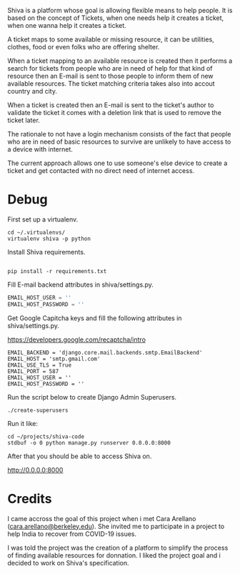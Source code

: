 Shiva is a platform whose goal is allowing flexible means to help people.
It is based on the concept of Tickets, when one needs help it creates a ticket,
when one wanna help it creates a ticket.

A ticket maps to some available or missing resource, it can be utilities, clothes, food
or even folks who are offering shelter.

When a ticket mapping to an available resource is created then it performs a search for tickets
from people who are in need of help for that kind of resource then an E-mail is sent
to those people to inform them of new available resources. The ticket matching 
criteria takes also into accout country and city. 

When a ticket is created then an E-mail is sent to the ticket's author to validate the ticket it
comes with a deletion link that is used to remove the ticket later. 

The rationale to not have a login mechanism consists of the fact that people who are in 
need of basic resources to survive are unlikely to have access to a device with internet. 

The current approach allows one to use someone's else device to create a ticket and get 
contacted with no direct need of internet access.

# Debug

First set up a virtualenv.

~~~
cd ~/.virtualenvs/
virtualenv shiva -p python
~~~

Install Shiva requirements.

~~~

pip install -r requirements.txt
~~~

Fill E-mail backend attributes in shiva/settings.py.

~~~python
EMAIL_HOST_USER = ''
EMAIL_HOST_PASSWORD = ''
~~~

Get Google Capitcha keys and fill the following attributes
in shiva/settings.py.

https://developers.google.com/recaptcha/intro

~~~
EMAIL_BACKEND = 'django.core.mail.backends.smtp.EmailBackend'
EMAIL_HOST = 'smtp.gmail.com'
EMAIL_USE_TLS = True
EMAIL_PORT = 587
EMAIL_HOST_USER = ''
EMAIL_HOST_PASSWORD = ''
~~~

Run the script below to create Django Admin Superusers.

~~~
./create-superusers
~~~

Run it like:

~~~
cd ~/projects/shiva-code
stdbuf -o 0 python manage.py runserver 0.0.0.0:8000
~~~

After that you should be able to access Shiva on.

http://0.0.0.0:8000

# Credits

I came accross the goal of this project when i met Cara Arellano (cara.arellano@berkeley.edu). 
She invited me to participate in a project to help India to recover from COVID-19 issues. 

I was told the project was the creation of a platform to simplify the process of finding 
available resources for donnation. I liked the project goal and i decided to work on Shiva's specification.